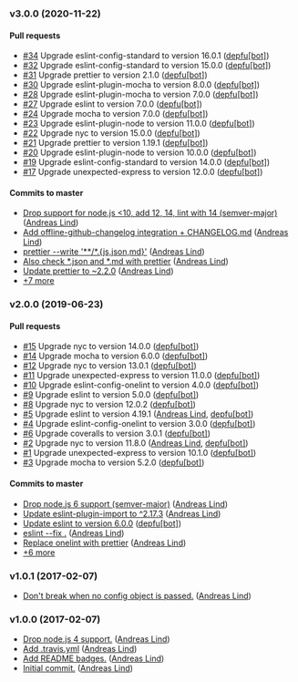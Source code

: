 ### v3.0.0 (2020-11-22)

#### Pull requests

- [#34](https://github.com/papandreou/express-extendcsp/pull/34) Upgrade eslint-config-standard to version 16.0.1 ([depfu[bot]](mailto:23717796+depfu[bot]@users.noreply.github.com))
- [#32](https://github.com/papandreou/express-extendcsp/pull/32) Upgrade eslint-config-standard to version 15.0.0 ([depfu[bot]](mailto:23717796+depfu[bot]@users.noreply.github.com))
- [#31](https://github.com/papandreou/express-extendcsp/pull/31) Upgrade prettier to version 2.1.0 ([depfu[bot]](mailto:23717796+depfu[bot]@users.noreply.github.com))
- [#30](https://github.com/papandreou/express-extendcsp/pull/30) Upgrade eslint-plugin-mocha to version 8.0.0 ([depfu[bot]](mailto:23717796+depfu[bot]@users.noreply.github.com))
- [#28](https://github.com/papandreou/express-extendcsp/pull/28) Upgrade eslint-plugin-mocha to version 7.0.0 ([depfu[bot]](mailto:23717796+depfu[bot]@users.noreply.github.com))
- [#27](https://github.com/papandreou/express-extendcsp/pull/27) Upgrade eslint to version 7.0.0 ([depfu[bot]](mailto:23717796+depfu[bot]@users.noreply.github.com))
- [#24](https://github.com/papandreou/express-extendcsp/pull/24) Upgrade mocha to version 7.0.0 ([depfu[bot]](mailto:23717796+depfu[bot]@users.noreply.github.com))
- [#23](https://github.com/papandreou/express-extendcsp/pull/23) Upgrade eslint-plugin-node to version 11.0.0 ([depfu[bot]](mailto:23717796+depfu[bot]@users.noreply.github.com))
- [#22](https://github.com/papandreou/express-extendcsp/pull/22) Upgrade nyc to version 15.0.0 ([depfu[bot]](mailto:23717796+depfu[bot]@users.noreply.github.com))
- [#21](https://github.com/papandreou/express-extendcsp/pull/21) Upgrade prettier to version 1.19.1 ([depfu[bot]](mailto:23717796+depfu[bot]@users.noreply.github.com))
- [#20](https://github.com/papandreou/express-extendcsp/pull/20) Upgrade eslint-plugin-node to version 10.0.0 ([depfu[bot]](mailto:23717796+depfu[bot]@users.noreply.github.com))
- [#19](https://github.com/papandreou/express-extendcsp/pull/19) Upgrade eslint-config-standard to version 14.0.0 ([depfu[bot]](mailto:23717796+depfu[bot]@users.noreply.github.com))
- [#17](https://github.com/papandreou/express-extendcsp/pull/17) Upgrade unexpected-express to version 12.0.0 ([depfu[bot]](mailto:23717796+depfu[bot]@users.noreply.github.com))

#### Commits to master

- [Drop support for node.js &lt;10, add 12, 14, lint with 14 \(semver-major\)](https://github.com/papandreou/express-extendcsp/commit/8980d26b7565d78c6f2a71bdd147b06e8d385539) ([Andreas Lind](mailto:andreaslindpetersen@gmail.com))
- [Add offline-github-changelog integration + CHANGELOG.md](https://github.com/papandreou/express-extendcsp/commit/cf300da982e734bcaa71805fe4c7caba723c145f) ([Andreas Lind](mailto:andreaslindpetersen@gmail.com))
- [prettier --write '\*\*\/\*.{js,json,md}'](https://github.com/papandreou/express-extendcsp/commit/80cc72a92f86d999c8041b168b4d24ca2e071634) ([Andreas Lind](mailto:andreaslindpetersen@gmail.com))
- [Also check \*.json and \*.md with prettier](https://github.com/papandreou/express-extendcsp/commit/18f15d5b60cf9bc68e21a7107e2622a0551b7aa9) ([Andreas Lind](mailto:andreaslindpetersen@gmail.com))
- [Update prettier to ~2.2.0](https://github.com/papandreou/express-extendcsp/commit/466cf4ebda3f102ae2cdfbc8bf31e8e1ef842108) ([Andreas Lind](mailto:andreaslindpetersen@gmail.com))
- [+7 more](https://github.com/papandreou/express-extendcsp/compare/v2.0.0...v3.0.0)

### v2.0.0 (2019-06-23)

#### Pull requests

- [#15](https://github.com/papandreou/express-extendcsp/pull/15) Upgrade nyc to version 14.0.0 ([depfu[bot]](mailto:depfu[bot]@users.noreply.github.com))
- [#14](https://github.com/papandreou/express-extendcsp/pull/14) Upgrade mocha to version 6.0.0 ([depfu[bot]](mailto:depfu[bot]@users.noreply.github.com))
- [#12](https://github.com/papandreou/express-extendcsp/pull/12) Upgrade nyc to version 13.0.1 ([depfu[bot]](mailto:depfu[bot]@users.noreply.github.com))
- [#11](https://github.com/papandreou/express-extendcsp/pull/11) Upgrade unexpected-express to version 11.0.0 ([depfu[bot]](mailto:depfu[bot]@users.noreply.github.com))
- [#10](https://github.com/papandreou/express-extendcsp/pull/10) Upgrade eslint-config-onelint to version 4.0.0 ([depfu[bot]](mailto:depfu[bot]@users.noreply.github.com))
- [#9](https://github.com/papandreou/express-extendcsp/pull/9) Upgrade eslint to version 5.0.0 ([depfu[bot]](mailto:depfu[bot]@users.noreply.github.com))
- [#8](https://github.com/papandreou/express-extendcsp/pull/8) Upgrade nyc to version 12.0.2 ([depfu[bot]](mailto:depfu[bot]@users.noreply.github.com))
- [#5](https://github.com/papandreou/express-extendcsp/pull/5) Upgrade eslint to version 4.19.1 ([Andreas Lind](mailto:andreaslindpetersen@gmail.com), [depfu[bot]](mailto:depfu[bot]@users.noreply.github.com))
- [#4](https://github.com/papandreou/express-extendcsp/pull/4) Upgrade eslint-config-onelint to version 3.0.0 ([depfu[bot]](mailto:depfu[bot]@users.noreply.github.com))
- [#6](https://github.com/papandreou/express-extendcsp/pull/6) Upgrade coveralls to version 3.0.1 ([depfu[bot]](mailto:depfu[bot]@users.noreply.github.com))
- [#2](https://github.com/papandreou/express-extendcsp/pull/2) Upgrade nyc to version 11.8.0 ([Andreas Lind](mailto:andreaslindpetersen@gmail.com), [depfu[bot]](mailto:depfu[bot]@users.noreply.github.com))
- [#1](https://github.com/papandreou/express-extendcsp/pull/1) Upgrade unexpected-express to version 10.1.0 ([depfu[bot]](mailto:depfu[bot]@users.noreply.github.com))
- [#3](https://github.com/papandreou/express-extendcsp/pull/3) Upgrade mocha to version 5.2.0 ([depfu[bot]](mailto:depfu[bot]@users.noreply.github.com))

#### Commits to master

- [Drop node.js 6 support \(semver-major\)](https://github.com/papandreou/express-extendcsp/commit/da8498b6724184e2a0f8cbc3b404e1d30bfbddbf) ([Andreas Lind](mailto:andreaslindpetersen@gmail.com))
- [Update eslint-plugin-import to ^2.17.3](https://github.com/papandreou/express-extendcsp/commit/e0add0f358928888552a180f314b6565733a5156) ([Andreas Lind](mailto:andreaslindpetersen@gmail.com))
- [Update eslint to version 6.0.0](https://github.com/papandreou/express-extendcsp/commit/03c3a8ffe37bcf3638973392bbaf6809bf07e5de) ([depfu[bot]](mailto:23717796+depfu[bot]@users.noreply.github.com))
- [eslint --fix .](https://github.com/papandreou/express-extendcsp/commit/2e0c1cdcd27c0209e494726461a2d173fd25902e) ([Andreas Lind](mailto:andreaslindpetersen@gmail.com))
- [Replace onelint with prettier](https://github.com/papandreou/express-extendcsp/commit/3fadb07aafc3a119743c08663c4a3ef1f0eb00d9) ([Andreas Lind](mailto:andreaslindpetersen@gmail.com))
- [+6 more](https://github.com/papandreou/express-extendcsp/compare/v1.0.1...v2.0.0)

### v1.0.1 (2017-02-07)

- [Don't break when no config object is passed.](https://github.com/papandreou/express-extendcsp/commit/a3859c3aae673170f02b7f9fac1e849e4b23ba0f) ([Andreas Lind](mailto:andreas@one.com))

### v1.0.0 (2017-02-07)

- [Drop node.js 4 support.](https://github.com/papandreou/express-extendcsp/commit/4cd4761c0db6ed29ae4760205a469af7aa6ac764) ([Andreas Lind](mailto:andreas@one.com))
- [Add .travis.yml](https://github.com/papandreou/express-extendcsp/commit/8a747c8fd9ef9ec3a2ea1e37e3f6c5bbfdecde81) ([Andreas Lind](mailto:andreas@one.com))
- [Add README badges.](https://github.com/papandreou/express-extendcsp/commit/6324df1bb0268ca74a07b35e5914f785dd5efa62) ([Andreas Lind](mailto:andreas@one.com))
- [Initial commit.](https://github.com/papandreou/express-extendcsp/commit/1b1c220b7a8fe094c84e6b68d3e93e207b281096) ([Andreas Lind](mailto:andreas@one.com))
